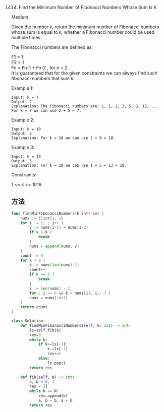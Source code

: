 1414. Find the Minimum Number of Fibonacci Numbers Whose Sum Is K


Medium


Given the number k, return the minimum number of Fibonacci numbers whose sum is equal to k, whether a Fibonacci number could be used multiple times.

The Fibonacci numbers are defined as:

F1 = 1  
F2 = 1  
Fn = Fn-1 + Fn-2 , for n > 2.  
It is guaranteed that for the given constraints we can always find such fibonacci numbers that sum k.
 

Example 1:

```
Input: k = 7
Output: 2 
Explanation: The Fibonacci numbers are: 1, 1, 2, 3, 5, 8, 13, ... 
For k = 7 we can use 2 + 5 = 7.
```

Example 2:

```
Input: k = 10
Output: 2 
Explanation: For k = 10 we can use 2 + 8 = 10.
```

Example 3:

```
Input: k = 19
Output: 3 
Explanation: For k = 19 we can use 1 + 5 + 13 = 19.
```

Constraints:

1 <= k <= 10^9


## 方法


```go
func findMinFibonacciNumbers(k int) int {
    nums := []int{1, 1}
	for i := 2; ; i++ {
		v := nums[i-1] + nums[i-2]
		if v > k {
			break
		}
		nums = append(nums, v)
	}
	count := 0
	for k > 0 {
		k -= nums[len(nums)-1]
		count++
		if k == 0 {
			break
		}
		i := len(nums) - 1
		for ; i >= 0 && k < nums[i]; i-- { }
		nums = nums[:i+1]
	}
	return count
}
```


```python
class Solution:
    def findMinFibonacciNumbers(self, k: int) -> int:
        ls=self.fib(k)
        res=0
        while k:
            if k>=ls[-1]:
                k-=ls[-1]
                res+=1
            else:
                ls.pop()
        return res
            
    def fib(self, N) -> int:
        a, b = 0, 1
        res = []
        while b <= N:
            res.append(b)
            a, b = b, a + b
        return res
```